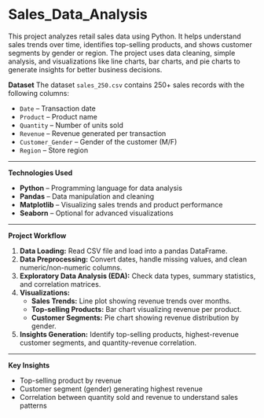 # Sales_Data_Analysis
This project analyzes retail sales data using Python. It helps understand sales trends over time, identifies top-selling products, and shows customer segments by gender or region. The project uses data cleaning, simple analysis, and visualizations like line charts, bar charts, and pie charts to generate insights for better business decisions.

**Dataset**
The dataset `sales_250.csv` contains 250+ sales records with the following columns:  
- `Date` – Transaction date  
- `Product` – Product name  
- `Quantity` – Number of units sold  
- `Revenue` – Revenue generated per transaction  
- `Customer_Gender` – Gender of the customer (M/F)  
- `Region` – Store region  

---

**Technologies Used**
- **Python** – Programming language for data analysis  
- **Pandas** – Data manipulation and cleaning  
- **Matplotlib** – Visualizing sales trends and product performance  
- **Seaborn** – Optional for advanced visualizations  

---

**Project Workflow**
1. **Data Loading:** Read CSV file and load into a pandas DataFrame.  
2. **Data Preprocessing:** Convert dates, handle missing values, and clean numeric/non-numeric columns.  
3. **Exploratory Data Analysis (EDA):** Check data types, summary statistics, and correlation matrices.  
4. **Visualizations:**  
   - **Sales Trends:** Line plot showing revenue trends over months.  
   - **Top-selling Products:** Bar chart visualizing revenue per product.  
   - **Customer Segments:** Pie chart showing revenue distribution by gender.  
5. **Insights Generation:** Identify top-selling products, highest-revenue customer segments, and quantity-revenue correlation.

---

**Key Insights**
- Top-selling product by revenue  
- Customer segment (gender) generating highest revenue  
- Correlation between quantity sold and revenue to understand sales patterns  

